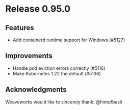 # Release 0.95.0

## Features

- Add containerd runtime support for Windows (#5127)

## Improvements

- Handle pod eviction errors correctly (#5116)
- Make Kubernetes 1.22 the default (#5136)

## Acknowledgments
Weaveworks would like to sincerely thank:
@hintofbasil
